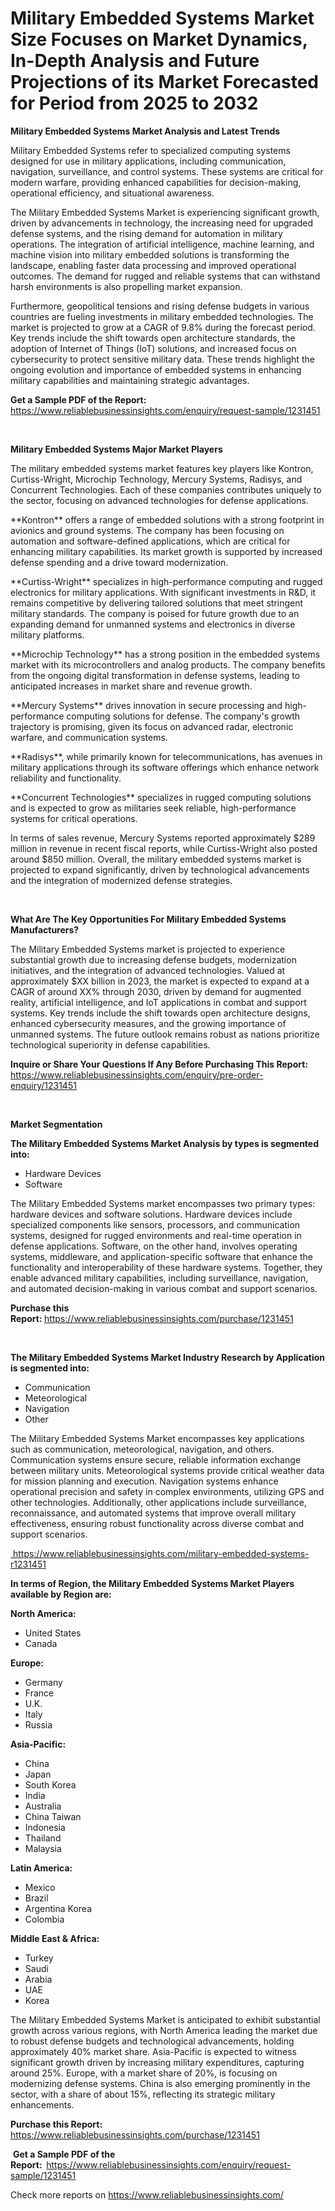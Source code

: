 <p><h1>Military Embedded Systems Market Size Focuses on Market Dynamics, In-Depth Analysis and Future Projections of its Market Forecasted for Period from 2025 to 2032</h1></p><p><strong>Military Embedded Systems Market Analysis and Latest Trends</strong></p>
<p><p>Military Embedded Systems refer to specialized computing systems designed for use in military applications, including communication, navigation, surveillance, and control systems. These systems are critical for modern warfare, providing enhanced capabilities for decision-making, operational efficiency, and situational awareness. </p><p>The Military Embedded Systems Market is experiencing significant growth, driven by advancements in technology, the increasing need for upgraded defense systems, and the rising demand for automation in military operations. The integration of artificial intelligence, machine learning, and machine vision into military embedded solutions is transforming the landscape, enabling faster data processing and improved operational outcomes. The demand for rugged and reliable systems that can withstand harsh environments is also propelling market expansion.</p><p>Furthermore, geopolitical tensions and rising defense budgets in various countries are fueling investments in military embedded technologies. The market is projected to grow at a CAGR of 9.8% during the forecast period. Key trends include the shift towards open architecture standards, the adoption of Internet of Things (IoT) solutions, and increased focus on cybersecurity to protect sensitive military data. These trends highlight the ongoing evolution and importance of embedded systems in enhancing military capabilities and maintaining strategic advantages.</p></p>
<p><strong>Get a Sample PDF of the Report:&nbsp;</strong> <a href="https://www.reliablebusinessinsights.com/enquiry/request-sample/1231451?utm_campaign=2318&utm_medium=2&utm_source=Github&utm_content=ia&utm_term=11032025&utm_id=military-embedded-systems">https://www.reliablebusinessinsights.com/enquiry/request-sample/1231451</a></p>
<p>&nbsp;</p>
<p><strong>Military Embedded Systems Major Market Players</strong></p>
<p><p>The military embedded systems market features key players like Kontron, Curtiss-Wright, Microchip Technology, Mercury Systems, Radisys, and Concurrent Technologies. Each of these companies contributes uniquely to the sector, focusing on advanced technologies for defense applications.</p><p>**Kontron** offers a range of embedded solutions with a strong footprint in avionics and ground systems. The company has been focusing on automation and software-defined applications, which are critical for enhancing military capabilities. Its market growth is supported by increased defense spending and a drive toward modernization.</p><p>**Curtiss-Wright** specializes in high-performance computing and rugged electronics for military applications. With significant investments in R&D, it remains competitive by delivering tailored solutions that meet stringent military standards. The company is poised for future growth due to an expanding demand for unmanned systems and electronics in diverse military platforms.</p><p>**Microchip Technology** has a strong position in the embedded systems market with its microcontrollers and analog products. The company benefits from the ongoing digital transformation in defense systems, leading to anticipated increases in market share and revenue growth. </p><p>**Mercury Systems** drives innovation in secure processing and high-performance computing solutions for defense. The company's growth trajectory is promising, given its focus on advanced radar, electronic warfare, and communication systems.</p><p>**Radisys**, while primarily known for telecommunications, has avenues in military applications through its software offerings which enhance network reliability and functionality.</p><p>**Concurrent Technologies** specializes in rugged computing solutions and is expected to grow as militaries seek reliable, high-performance systems for critical operations.</p><p>In terms of sales revenue, Mercury Systems reported approximately $289 million in revenue in recent fiscal reports, while Curtiss-Wright also posted around $850 million. Overall, the military embedded systems market is projected to expand significantly, driven by technological advancements and the integration of modernized defense strategies.</p></p>
<p>&nbsp;</p>
<p><strong>What Are The Key Opportunities For Military Embedded Systems Manufacturers?</strong></p>
<p><p>The Military Embedded Systems market is projected to experience substantial growth due to increasing defense budgets, modernization initiatives, and the integration of advanced technologies. Valued at approximately $XX billion in 2023, the market is expected to expand at a CAGR of around XX% through 2030, driven by demand for augmented reality, artificial intelligence, and IoT applications in combat and support systems. Key trends include the shift towards open architecture designs, enhanced cybersecurity measures, and the growing importance of unmanned systems. The future outlook remains robust as nations prioritize technological superiority in defense capabilities.</p></p>
<p><strong>Inquire or Share Your Questions If Any Before Purchasing This Report:</strong> <a href="https://www.reliablebusinessinsights.com/enquiry/pre-order-enquiry/1231451?utm_campaign=2318&utm_medium=2&utm_source=Github&utm_content=ia&utm_term=11032025&utm_id=military-embedded-systems">https://www.reliablebusinessinsights.com/enquiry/pre-order-enquiry/1231451</a></p>
<p>&nbsp;</p>
<p><strong>Market Segmentation</strong></p>
<p><strong>The Military Embedded Systems Market Analysis by types is segmented into:</strong></p>
<p><ul><li>Hardware Devices</li><li>Software</li></ul></p>
<p><p>The Military Embedded Systems market encompasses two primary types: hardware devices and software solutions. Hardware devices include specialized components like sensors, processors, and communication systems, designed for rugged environments and real-time operation in defense applications. Software, on the other hand, involves operating systems, middleware, and application-specific software that enhance the functionality and interoperability of these hardware systems. Together, they enable advanced military capabilities, including surveillance, navigation, and automated decision-making in various combat and support scenarios.</p></p>
<p><strong>Purchase this Report:&nbsp;</strong><a href="https://www.reliablebusinessinsights.com/purchase/1231451?utm_campaign=2318&utm_medium=2&utm_source=Github&utm_content=ia&utm_term=11032025&utm_id=military-embedded-systems">https://www.reliablebusinessinsights.com/purchase/1231451</a></p>
<p>&nbsp;</p>
<p><strong>The Military Embedded Systems Market Industry Research by Application is segmented into:</strong></p>
<p><ul><li>Communication</li><li>Meteorological</li><li>Navigation</li><li>Other</li></ul></p>
<p><p>The Military Embedded Systems Market encompasses key applications such as communication, meteorological, navigation, and others. Communication systems ensure secure, reliable information exchange between military units. Meteorological systems provide critical weather data for mission planning and execution. Navigation systems enhance operational precision and safety in complex environments, utilizing GPS and other technologies. Additionally, other applications include surveillance, reconnaissance, and automated systems that improve overall military effectiveness, ensuring robust functionality across diverse combat and support scenarios.</p></p>
<p><a href="https://www.reliablebusinessinsights.com/military-embedded-systems-r1231451?utm_campaign=2318&utm_medium=2&utm_source=Github&utm_content=ia&utm_term=11032025&utm_id=military-embedded-systems">&nbsp;https://www.reliablebusinessinsights.com/military-embedded-systems-r1231451</a></p>
<p><strong>In terms of Region, the Military Embedded Systems Market Players available by Region are:</strong></p>
<p>
    <p> <strong> North America: </strong>
        <ul>
            <li>United States</li>
            <li>Canada</li>
        </ul>
        </p> 
    <p> <strong> Europe: </strong>
        <ul>
            <li>Germany</li>
            <li>France</li>
            <li>U.K.</li>
            <li>Italy</li>
            <li>Russia</li>
        </ul>
        </p> 
    <p> <strong> Asia-Pacific: </strong>
        <ul>
            <li>China</li>
            <li>Japan</li>
            <li>South Korea</li>
            <li>India</li>
            <li>Australia</li>
            <li>China Taiwan</li>
            <li>Indonesia</li>
            <li>Thailand</li>
            <li>Malaysia</li>
        </ul>
        </p> 
    <p> <strong> Latin America: </strong>
        <ul>
            <li>Mexico</li>
            <li>Brazil</li>
            <li>Argentina Korea</li>
            <li>Colombia</li>
        </ul>
        </p> 
    <p> <strong> Middle East & Africa: </strong>
        <ul>
            <li>Turkey</li>
            <li>Saudi</li>
            <li>Arabia</li>
            <li>UAE</li>
            <li>Korea</li>
        </ul>
    </p>
    </p>
<p><p>The Military Embedded Systems Market is anticipated to exhibit substantial growth across various regions, with North America leading the market due to robust defense budgets and technological advancements, holding approximately 40% market share. Asia-Pacific is expected to witness significant growth driven by increasing military expenditures, capturing around 25%. Europe, with a market share of 20%, is focusing on modernizing defense systems. China is also emerging prominently in the sector, with a share of about 15%, reflecting its strategic military enhancements.</p></p>
<p><strong>Purchase this Report: </strong><a href="https://www.reliablebusinessinsights.com/purchase/1231451?utm_campaign=2318&utm_medium=2&utm_source=Github&utm_content=ia&utm_term=11032025&utm_id=military-embedded-systems">https://www.reliablebusinessinsights.com/purchase/1231451</a></p>
<p>&nbsp;<strong>Get a Sample PDF of the Report:&nbsp;&nbsp;</strong><a href="https://www.reliablebusinessinsights.com/enquiry/request-sample/1231451?utm_campaign=2318&utm_medium=2&utm_source=Github&utm_content=ia&utm_term=11032025&utm_id=military-embedded-systems">https://www.reliablebusinessinsights.com/enquiry/request-sample/1231451</a></p>
<p><strong></strong></p>
<p>Check more reports on <a href="https://www.reliablebusinessinsights.com/?utm_campaign=2318&utm_medium=2&utm_source=Github&utm_content=ia&utm_term=11032025&utm_id=military-embedded-systems">https://www.reliablebusinessinsights.com/</a></p>